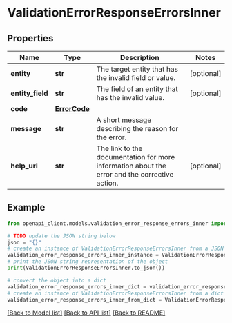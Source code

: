 # ValidationErrorResponseErrorsInner


## Properties

Name | Type | Description | Notes
------------ | ------------- | ------------- | -------------
**entity** | **str** | The target entity that has the invalid field or value. | [optional] 
**entity_field** | **str** | The field of an entity that has the invalid value. | [optional] 
**code** | [**ErrorCode**](ErrorCode.md) |  | 
**message** | **str** | A short message describing the reason for the error. | 
**help_url** | **str** | The link to the documentation for more information about the error and the corrective action. | [optional] 

## Example

```python
from openapi_client.models.validation_error_response_errors_inner import ValidationErrorResponseErrorsInner

# TODO update the JSON string below
json = "{}"
# create an instance of ValidationErrorResponseErrorsInner from a JSON string
validation_error_response_errors_inner_instance = ValidationErrorResponseErrorsInner.from_json(json)
# print the JSON string representation of the object
print(ValidationErrorResponseErrorsInner.to_json())

# convert the object into a dict
validation_error_response_errors_inner_dict = validation_error_response_errors_inner_instance.to_dict()
# create an instance of ValidationErrorResponseErrorsInner from a dict
validation_error_response_errors_inner_from_dict = ValidationErrorResponseErrorsInner.from_dict(validation_error_response_errors_inner_dict)
```
[[Back to Model list]](../README.md#documentation-for-models) [[Back to API list]](../README.md#documentation-for-api-endpoints) [[Back to README]](../README.md)


